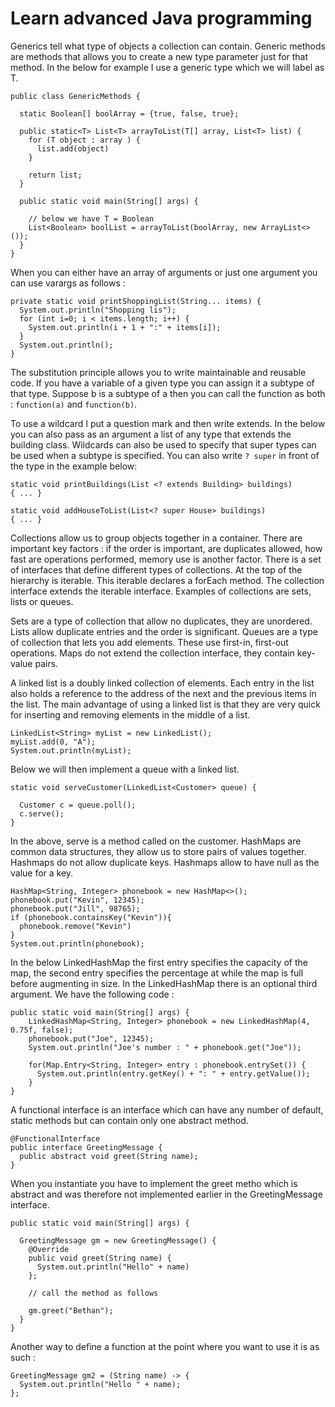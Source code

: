 # Learn advanced Java programming

Generics tell what type of objects a collection can contain. Generic methods are methods that allows you to create a new type parameter just for that method. In the below for example I use a generic type which we will label as T.

```
public class GenericMethods {
  
  static Boolean[] boolArray = {true, false, true};
  
  public static<T> List<T> arrayToList(T[] array, List<T> list) {
    for (T object : array ) {
      list.add(object)
    }
    
    return list;
  }
  
  public static void main(String[] args) {
  
    // below we have T = Boolean
    List<Boolean> boolList = arrayToList(boolArray, new ArrayList<>());
  }
}
```

When you can either have an array of arguments or just one argument you can use varargs as follows :

```
private static void printShoppingList(String... items) {
  System.out.println("Shopping lis");
  for (int i=0; i < items.length; i++) {
    System.out.println(i + 1 + ":" + items[i]);
  }
  System.out.println();
}
```

The substitution principle allows you to write maintainable and reusable code. If you have a variable of a given type you can assign it a subtype of that type. Suppose b is a subtype of a then you can call the function as both : `function(a)` and `function(b)`.

To use a wildcard I put a question mark and then write extends. In the below you can also pass as an argument a list of any type that extends the building class. Wildcards can also be used to specify that super types can be used when a subtype is specified. You can also write `? super` in front of the type in the example below:

````
static void printBuildings(List <? extends Building> buildings)
{ ... }

static void addHouseToList(List<? super House> buildings) 
{ ... }
````

Collections allow us to group objects together in a container. There are important key factors : if the order is important, are duplicates allowed, how fast are operations performed, memory use is another factor. There is a set of interfaces that define different types of collections. At the top of the hierarchy is iterable. This iterable declares a forEach method. The collection interface extends the iterable interface. Examples of collections are sets, lists or queues.

Sets are a type of collection that allow no duplicates, they are unordered. Lists allow duplicate entries and the order is significant. Queues are a type of collection that lets you add elements. These use first-in, first-out operations. Maps do not extend the collection interface, they contain key-value pairs.

A linked list is a doubly linked collection of elements. Each entry in the list also holds a reference to the address of the next and the previous items in the list. The main advantage of using a linked list is that they are very quick for inserting and removing elements in the middle of a list.

```
LinkedList<String> myList = new LinkedList();
myList.add(0, "A");
System.out.println(myList);
```

Below we will then implement a queue with a linked list.

```
static void serveCustomer(LinkedList<Customer> queue) {

  Customer c = queue.poll();
  c.serve();
}
```

In the above, serve is a method called on the customer. HashMaps are common data structures, they allow us to store pairs of values together. Hashmaps do not allow duplicate keys. Hashmaps allow to have null as the value for a key.

```
HashMap<String, Integer> phonebook = new HashMap<>();
phonebook.put("Kevin", 12345);
phonebook.put("Jill", 98765);
if (phonebook.containsKey("Kevin")){
  phonebook.remove("Kevin")
}
System.out.println(phonebook);
```
In the below LinkedHashMap the first entry specifies the capacity of the map, the second entry specifies the percentage at while the map is full before augmenting in size. In the LinkedHashMap there is an optional third argument. We have the following code :

```
public static void main(String[] args) {
    LinkedHashMap<String, Integer> phonebook = new LinkedHashMap(4, 0.75f, false);
    phonebook.put("Joe", 12345);
    System.out.println("Joe's number : " + phonebook.get("Joe"));
    
    for(Map.Entry<String, Integer> entry : phonebook.entrySet()) {
      System.out.println(entry.getKey() + ": " + entry.getValue());
    }
}
```
A functional interface is an interface which can have any number of default, static methods but can contain only one abstract method.

```
@FunctionalInterface
public interface GreetingMessage {
  public abstract void greet(String name);
}
```
When you instantiate you have to implement the greet metho which is abstract and was therefore not implemented earlier in the GreetingMessage interface.

```
public static void main(String[] args) {

  GreetingMessage gm = new GreetingMessage() {
    @Override
    public void greet(String name) {
      System.out.println("Hello" + name)
    };
    
    // call the method as follows
    
    gm.greet("Bethan");
  }
}
```

Another way to define a function at the point where you want to use it is as such :

```
GreetingMessage gm2 = (String name) -> {
  System.out.println("Hello " + name);
};
```
